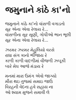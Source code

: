 # જમુનાને કાંઠે કા'નો

જમુનાને કાંઠે કા'નો વાંસળી વગાડતો  
સૂર એના એવા રેલાય રે...  
વાંસળીના સૂર સૂણી, ગોપીઓ ભાન ભૂલી  
સૂર એના એવા રેલાય રે...  

ઝરમર ઝરમર મેહુલિયો વરસે  
રાધા સંગ કાનો ભીંજાય રે  
કાળી કાળી વાદળીમાં વીજળી ઝબૂકી  
બારે મેઘ આજે મંડાય રે  

મનમાં મારા ઉમંગ એવો જાગ્યો  
મીરા થઇ તુજમાં સમાઇ જાઉં  
વિરહની વેદના હવે સહાય ના  
ઓ શ્યામ મુજને સમાવી લે  
